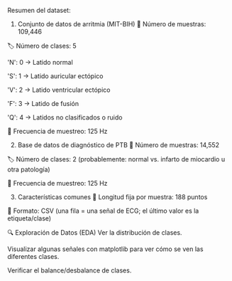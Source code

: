 Resumen del dataset:
1. Conjunto de datos de arritmia (MIT-BIH)
🧪 Número de muestras: 109,446

🏷️ Número de clases: 5

'N': 0 → Latido normal

'S': 1 → Latido auricular ectópico

'V': 2 → Latido ventricular ectópico

'F': 3 → Latido de fusión

'Q': 4 → Latidos no clasificados o ruido

🔁 Frecuencia de muestreo: 125 Hz

2. Base de datos de diagnóstico de PTB
🧪 Número de muestras: 14,552

🏷️ Número de clases: 2 (probablemente: normal vs. infarto de miocardio u otra patología)

🔁 Frecuencia de muestreo: 125 Hz

3. Características comunes
🧩 Longitud fija por muestra: 188 puntos

📁 Formato: CSV (una fila = una señal de ECG; el último valor es la etiqueta/clase)

🔍 Exploración de Datos (EDA)
Ver la distribución de clases.

Visualizar algunas señales con matplotlib para ver cómo se ven las diferentes clases.

Verificar el balance/desbalance de clases.